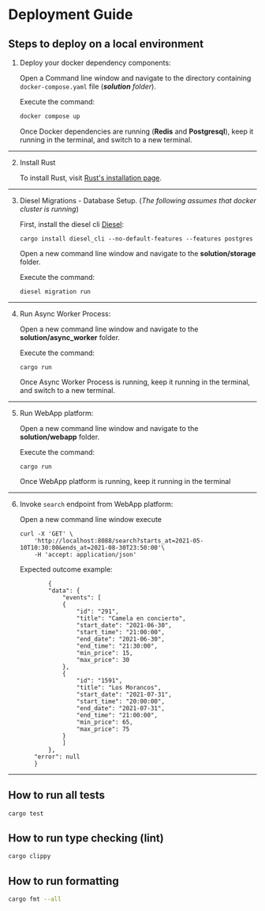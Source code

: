 # Deployment Guide

## Steps to deploy on a local environment

1. Deploy your docker dependency components: 

   Open a Command line window and navigate to the directory containing `docker-compose.yaml` file (***solution** folder*). 
   
   Execute the command:

    ```bash
    docker compose up
    ```

    Once Docker dependencies are running (**Redis** and **Postgresql**), keep it running in the terminal, and switch to a new terminal.

-------------

2. Install Rust
    
    To install Rust, visit [Rust's installation page](https://www.rust-lang.org/tools/install).

----------------

3. Diesel Migrations - Database Setup. (*The following assumes that docker cluster is running*)

    First, install the diesel cli [Diesel](https://diesel.rs):

    ```shell
    cargo install diesel_cli --no-default-features --features postgres
    ```

    Open a new command line window and navigate to the **solution/storage** folder. 
    
    Execute the command:

    ```shell
    diesel migration run
    ```
---------------

4. Run Async Worker Process:
   
    Open a new command line window and navigate to the **solution/async_worker** folder.

    Execute the command:

    ```shell
    cargo run
    ```

    Once Async Worker Process is running, keep it running in the terminal, and switch to a new terminal.
---------------

5. Run WebApp platform:
   
    Open a new command line window and navigate to the **solution/webapp** folder.

    Execute the command:

    ```shell
    cargo run
    ```


    Once WebApp platform is running, keep it running in the terminal

-----------------

 6. Invoke `search` endpoint from WebApp platform:
   
    Open a new command line window execute

    ```shell
    curl -X 'GET' \
        'http://localhost:8088/search?starts_at=2021-05-10T10:30:00&ends_at=2021-08-30T23:50:00'\
        -H 'accept: application/json'
    ```


    Expected outcome example: 
    ```shell
            {
            "data": {
                "events": [
                {
                    "id": "291",
                    "title": "Camela en concierto",
                    "start_date": "2021-06-30",
                    "start_time": "21:00:00",
                    "end_date": "2021-06-30",
                    "end_time": "21:30:00",
                    "min_price": 15,
                    "max_price": 30
                },
                {
                    "id": "1591",
                    "title": "Los Morancos",
                    "start_date": "2021-07-31",
                    "start_time": "20:00:00",
                    "end_date": "2021-07-31",
                    "end_time": "21:00:00",
                    "min_price": 65,
                    "max_price": 75
                }
                ]
            },
        "error": null
        }
    ```


---------------

## How to run all tests

```bash
cargo test
```

## How to run type checking (lint)

```bash
cargo clippy
```

## How to run formatting

```bash
cargo fmt --all
```